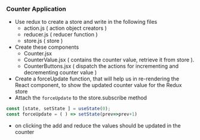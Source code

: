 ### Counter Application

- Use redux to create a store and write in the following files
  - action.js ( action object creators )
  - reducer.js ( reducer function )
  - store.js ( store )
- Create these components
  - Counter.jsx
  - CounterValue.jsx ( contains the counter value, retrieve it from store ).
  - CounterButtons.jsx ( dispatch the actions for incrementing and decrementing counter value )
- Create a forceUpdate function, that will help us in re-rendering the React component, to show the updated counter value for the Redux store
- Attach the `forceUpdate` to the store.subscribe method

```JavaScript
const [state, setState ] = useState(0);
const forceUpdate = ( ) => setState(prev=>prev+1)
```

- on clicking the add and reduce the values should be updated in the counter
